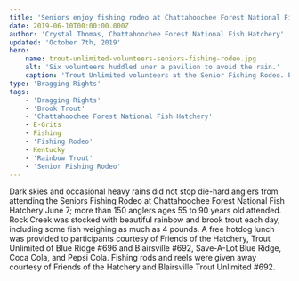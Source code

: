 ```yaml
---
title: 'Seniors enjoy fishing rodeo at Chattahoochee Forest National Fish Hatchery'
date: 2019-06-10T00:00:00.000Z
author: 'Crystal Thomas, Chattahoochee Forest National Fish Hatchery'
updated: 'October 7th, 2019'
hero:
    name: trout-unlimited-volunteers-seniors-fishing-rodeo.jpg
    alt: 'Six volunteers huddled uner a pavilion to avoid the rain.'
    caption: 'Trout Unlimited volunteers at the Senior Fishing Rodeo. Photo by Crystal Thomas, USFWS.'
type: 'Bragging Rights'
tags:
    - 'Bragging Rights'
    - 'Brook Trout'
    - 'Chattahoochee Forest National Fish Hatchery'
    - E-Grits
    - Fishing
    - 'Fishing Rodeo'
    - Kentucky
    - 'Rainbow Trout'
    - 'Senior Fishing Rodeo'
---
```


Dark skies and occasional heavy rains did not stop die-hard anglers from attending the Seniors Fishing Rodeo at  Chattahoochee Forest National Fish Hatchery June 7; more than 150 anglers ages 55 to 90 years old attended. Rock Creek was stocked with beautiful rainbow and brook trout each day, including some fish weighing as much as 4 pounds. A free hotdog lunch was provided to participants courtesy of Friends of the Hatchery, Trout Unlimited of Blue Ridge #696 and Blairsville #692, Save-A-Lot Blue Ridge, Coca Cola, and Pepsi Cola. Fishing rods and reels were given away courtesy of Friends of the Hatchery and Blairsville Trout Unlimited #692.

